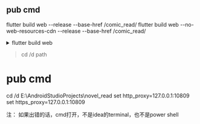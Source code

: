 ## pub cmd
flutter build web --release --base-href /comic_read/
flutter build web --no-web-resources-cdn --release --base-href /comic_read/
<details>
<summary>flutter build web</summary>
<div>
flutter build web --release
[flutter build web --web-renderer html --release] ❌

✅ 新的flutter版本没法用html构建了，一定需要下载渲染器了，太难绷了
flutter build web --release
flutter build web --wasm --release

flutter build web --no-web-resources-cdn --release
这样打包时，canvaskit.wasm 会直接放进你的 build/web/canvaskit/ 目录，访问时直接从你的服务器下载，不会去 gstatic 了。

优点
•	不依赖 Google CDN
•	访问速度取决于你的服务器

缺点
•	包体积会变大（多 1.1~1.5 MB）
</div>
</details>

> cd /d path
# pub cmd
cd /d E:\AndroidStudioProjects\novel_read
set http_proxy=127.0.0.1:10809
set https_proxy=127.0.0.1:10809

注： 如果出错的话，cmd打开，不是idea的terminal，也不是power shell
